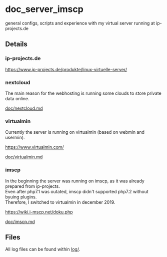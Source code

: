 # doc_server_imscp
general configs, scripts and experience with my virtual server running at ip-projects.de

## Details

### ip-projects.de
https://www.ip-projects.de/produkte/linux-virtuelle-server/

### nextcloud
The main reason for the webhosting is running some clouds to store private data online.

[doc/nextcloud.md](doc/nextcloud.md)

### virtualmin
Currently the server is running on virtualmin (based on webmin and usermin).

https://www.virtualmin.com/

[doc/virtualmin.md](doc/virtualmin.md)

### imscp
In the beginning the server was running on imscp, as it was already prepared from ip-projects. \
Even after php7.1 was outated, imscp didn't supported php7.2 without byuing plugins. \
Therefore, I switched to virtualmin in december 2019.

https://wiki.i-mscp.net/doku.php

[doc/imscp.md](doc/imscp.md)

## Files
All log files can be found within [log/](log/).
